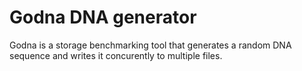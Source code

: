 # Godna DNA generator

Godna is a storage benchmarking tool that generates a random DNA sequence and writes it concurently to multiple files.  
